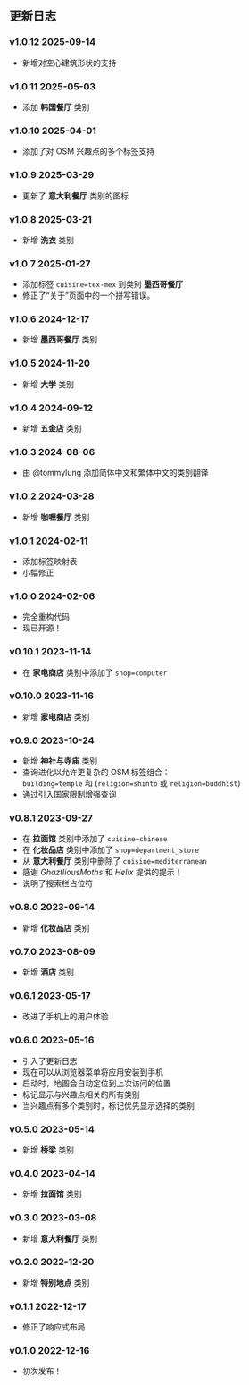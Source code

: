 ## 更新日志

### v1.0.12 <time>2025-09-14</time>

- 新增对空心建筑形状的支持

### v1.0.11 <time>2025-05-03</time>

- 添加 **韩国餐厅** 类别

### v1.0.10 <time>2025-04-01</time>

- 添加了对 OSM 兴趣点的多个标签支持

### v1.0.9 <time>2025-03-29</time>

- 更新了 **意大利餐厅** 类别的图标

### v1.0.8 <time>2025-03-21</time>

- 新增 **洗衣** 类别

### v1.0.7 <time>2025-01-27</time>

- 添加标签 `cuisine=tex-mex` 到类别 **墨西哥餐厅**
- 修正了“关于”页面中的一个拼写错误。

### v1.0.6 <time>2024-12-17</time>

- 新增 **墨西哥餐厅** 类别

### v1.0.5 <time>2024-11-20</time>

- 新增 **大学** 类别

### v1.0.4 <time>2024-09-12</time>

- 新增 **五金店** 类别

### v1.0.3 <time>2024-08-06</time>

- 由 @tommylung 添加简体中文和繁体中文的类别翻译

### v1.0.2 <time>2024-03-28</time>

- 新增 **咖喱餐厅** 类别

### v1.0.1 <time>2024-02-11</time>

- 添加标签映射表
- 小幅修正

### v1.0.0 <time>2024-02-06</time>

- 完全重构代码
- 现已开源！

### v0.10.1 <time>2023-11-14</time>

- 在 **家电商店** 类别中添加了 `shop=computer`

### v0.10.0 <time>2023-11-16</time>

- 新增 **家电商店** 类别

### v0.9.0 <time>2023-10-24</time>

- 新增 **神社与寺庙** 类别
- 查询进化以允许更复杂的 OSM 标签组合：<br> `building=temple` 和 (`religion=shinto` 或 `religion=buddhist`)
- 通过引入国家限制增强查询

### v0.8.1 <time>2023-09-27</time>

- 在 **拉面馆** 类别中添加了 `cuisine=chinese`
- 在 **化妆品店** 类别中添加了 `shop=department_store`
- 从 **意大利餐厅** 类别中删除了 `cuisine=mediterranean`
- 感谢 _GhaztliousMoths_ 和 _Helix_ 提供的提示！
- 说明了搜索栏占位符

### v0.8.0 <time>2023-09-14</time>

- 新增 **化妆品店** 类别

### v0.7.0 <time>2023-08-09</time>

- 新增 **酒店** 类别

### v0.6.1 <time>2023-05-17</time>

- 改进了手机上的用户体验

### v0.6.0 <time>2023-05-16</time>

- 引入了更新日志
- 现在可以从浏览器菜单将应用安装到手机
- 启动时，地图会自动定位到上次访问的位置
- 标记显示与兴趣点相关的所有类别
- 当兴趣点有多个类别时，标记优先显示选择的类别

### v0.5.0 <time>2023-05-14</time>

- 新增 **桥梁** 类别

### v0.4.0 <time>2023-04-14</time>

- 新增 **拉面馆** 类别

### v0.3.0 <time>2023-03-08</time>

- 新增 **意大利餐厅** 类别

### v0.2.0 <time>2022-12-20</time>

- 新增 **特别地点** 类别

### v0.1.1 <time>2022-12-17</time>

- 修正了响应式布局

### v0.1.0 <time>2022-12-16</time>

- 初次发布！
